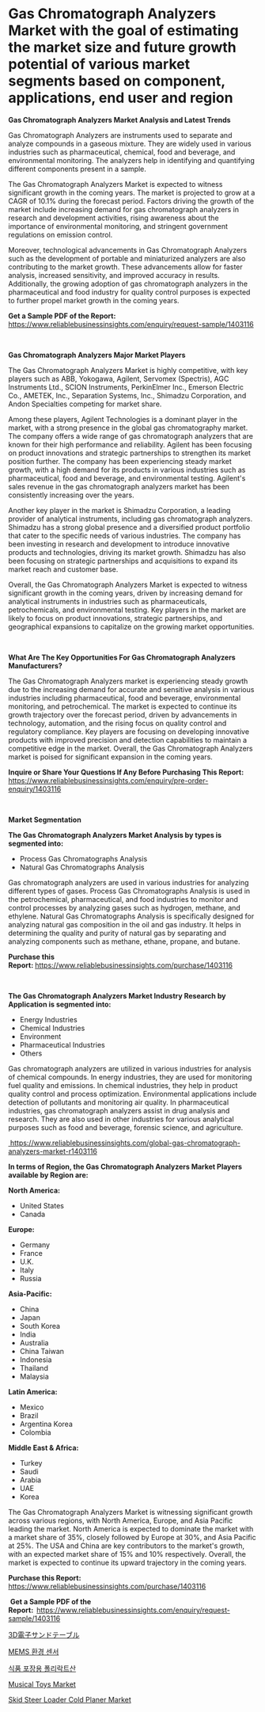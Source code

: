 <p><h1>Gas Chromatograph Analyzers Market with the goal of estimating the market size and future growth potential of various market segments based on component, applications, end user and region</h1></p><p><strong>Gas Chromatograph Analyzers Market Analysis and Latest Trends</strong></p>
<p><p>Gas Chromatograph Analyzers are instruments used to separate and analyze compounds in a gaseous mixture. They are widely used in various industries such as pharmaceutical, chemical, food and beverage, and environmental monitoring. The analyzers help in identifying and quantifying different components present in a sample.</p><p>The Gas Chromatograph Analyzers Market is expected to witness significant growth in the coming years. The market is projected to grow at a CAGR of 10.1% during the forecast period. Factors driving the growth of the market include increasing demand for gas chromatograph analyzers in research and development activities, rising awareness about the importance of environmental monitoring, and stringent government regulations on emission control.</p><p>Moreover, technological advancements in Gas Chromatograph Analyzers such as the development of portable and miniaturized analyzers are also contributing to the market growth. These advancements allow for faster analysis, increased sensitivity, and improved accuracy in results. Additionally, the growing adoption of gas chromatograph analyzers in the pharmaceutical and food industry for quality control purposes is expected to further propel market growth in the coming years.</p></p>
<p><strong>Get a Sample PDF of the Report:&nbsp;</strong> <a href="https://www.reliablebusinessinsights.com/enquiry/request-sample/1403116">https://www.reliablebusinessinsights.com/enquiry/request-sample/1403116</a></p>
<p>&nbsp;</p>
<p><strong>Gas Chromatograph Analyzers Major Market Players</strong></p>
<p><p>The Gas Chromatograph Analyzers Market is highly competitive, with key players such as ABB, Yokogawa, Agilent, Servomex (Spectris), AGC Instruments Ltd., SCION Instruments, PerkinElmer Inc., Emerson Electric Co., AMETEK, Inc., Separation Systems, Inc., Shimadzu Corporation, and Andon Specialties competing for market share.</p><p>Among these players, Agilent Technologies is a dominant player in the market, with a strong presence in the global gas chromatography market. The company offers a wide range of gas chromatograph analyzers that are known for their high performance and reliability. Agilent has been focusing on product innovations and strategic partnerships to strengthen its market position further. The company has been experiencing steady market growth, with a high demand for its products in various industries such as pharmaceutical, food and beverage, and environmental testing. Agilent's sales revenue in the gas chromatograph analyzers market has been consistently increasing over the years.</p><p>Another key player in the market is Shimadzu Corporation, a leading provider of analytical instruments, including gas chromatograph analyzers. Shimadzu has a strong global presence and a diversified product portfolio that cater to the specific needs of various industries. The company has been investing in research and development to introduce innovative products and technologies, driving its market growth. Shimadzu has also been focusing on strategic partnerships and acquisitions to expand its market reach and customer base.</p><p>Overall, the Gas Chromatograph Analyzers Market is expected to witness significant growth in the coming years, driven by increasing demand for analytical instruments in industries such as pharmaceuticals, petrochemicals, and environmental testing. Key players in the market are likely to focus on product innovations, strategic partnerships, and geographical expansions to capitalize on the growing market opportunities.</p></p>
<p>&nbsp;</p>
<p><strong>What Are The Key Opportunities For Gas Chromatograph Analyzers Manufacturers?</strong></p>
<p><p>The Gas Chromatograph Analyzers market is experiencing steady growth due to the increasing demand for accurate and sensitive analysis in various industries including pharmaceutical, food and beverage, environmental monitoring, and petrochemical. The market is expected to continue its growth trajectory over the forecast period, driven by advancements in technology, automation, and the rising focus on quality control and regulatory compliance. Key players are focusing on developing innovative products with improved precision and detection capabilities to maintain a competitive edge in the market. Overall, the Gas Chromatograph Analyzers market is poised for significant expansion in the coming years.</p></p>
<p><strong>Inquire or Share Your Questions If Any Before Purchasing This Report:</strong> <a href="https://www.reliablebusinessinsights.com/enquiry/pre-order-enquiry/1403116">https://www.reliablebusinessinsights.com/enquiry/pre-order-enquiry/1403116</a></p>
<p>&nbsp;</p>
<p><strong>Market Segmentation</strong></p>
<p><strong>The Gas Chromatograph Analyzers Market Analysis by types is segmented into:</strong></p>
<p><ul><li>Process Gas Chromatographs Analysis</li><li>Natural Gas Chromatographs Analysis</li></ul></p>
<p><p>Gas chromatograph analyzers are used in various industries for analyzing different types of gases. Process Gas Chromatographs Analysis is used in the petrochemical, pharmaceutical, and food industries to monitor and control processes by analyzing gases such as hydrogen, methane, and ethylene. Natural Gas Chromatographs Analysis is specifically designed for analyzing natural gas composition in the oil and gas industry. It helps in determining the quality and purity of natural gas by separating and analyzing components such as methane, ethane, propane, and butane.</p></p>
<p><strong>Purchase this Report:&nbsp;</strong><a href="https://www.reliablebusinessinsights.com/purchase/1403116">https://www.reliablebusinessinsights.com/purchase/1403116</a></p>
<p>&nbsp;</p>
<p><strong>The Gas Chromatograph Analyzers Market Industry Research by Application is segmented into:</strong></p>
<p><ul><li>Energy Industries</li><li>Chemical Industries</li><li>Environment</li><li>Pharmaceutical Industries</li><li>Others</li></ul></p>
<p><p>Gas chromatograph analyzers are utilized in various industries for analysis of chemical compounds. In energy industries, they are used for monitoring fuel quality and emissions. In chemical industries, they help in product quality control and process optimization. Environmental applications include detection of pollutants and monitoring air quality. In pharmaceutical industries, gas chromatograph analyzers assist in drug analysis and research. They are also used in other industries for various analytical purposes such as food and beverage, forensic science, and agriculture.</p></p>
<p><a href="https://www.reliablebusinessinsights.com/global-gas-chromatograph-analyzers-market-r1403116">&nbsp;https://www.reliablebusinessinsights.com/global-gas-chromatograph-analyzers-market-r1403116</a></p>
<p><strong>In terms of Region, the Gas Chromatograph Analyzers Market Players available by Region are:</strong></p>
<p>
    <p> <strong> North America: </strong>
        <ul>
            <li>United States</li>
            <li>Canada</li>
        </ul>
        </p> 
    <p> <strong> Europe: </strong>
        <ul>
            <li>Germany</li>
            <li>France</li>
            <li>U.K.</li>
            <li>Italy</li>
            <li>Russia</li>
        </ul>
        </p> 
    <p> <strong> Asia-Pacific: </strong>
        <ul>
            <li>China</li>
            <li>Japan</li>
            <li>South Korea</li>
            <li>India</li>
            <li>Australia</li>
            <li>China Taiwan</li>
            <li>Indonesia</li>
            <li>Thailand</li>
            <li>Malaysia</li>
        </ul>
        </p> 
    <p> <strong> Latin America: </strong>
        <ul>
            <li>Mexico</li>
            <li>Brazil</li>
            <li>Argentina Korea</li>
            <li>Colombia</li>
        </ul>
        </p> 
    <p> <strong> Middle East & Africa: </strong>
        <ul>
            <li>Turkey</li>
            <li>Saudi</li>
            <li>Arabia</li>
            <li>UAE</li>
            <li>Korea</li>
        </ul>
    </p>
    </p>
<p><p>The Gas Chromatograph Analyzers Market is witnessing significant growth across various regions, with North America, Europe, and Asia Pacific leading the market. North America is expected to dominate the market with a market share of 35%, closely followed by Europe at 30%, and Asia Pacific at 25%. The USA and China are key contributors to the market's growth, with an expected market share of 15% and 10% respectively. Overall, the market is expected to continue its upward trajectory in the coming years.</p></p>
<p><strong>Purchase this Report: </strong><a href="https://www.reliablebusinessinsights.com/purchase/1403116">https://www.reliablebusinessinsights.com/purchase/1403116</a></p>
<p>&nbsp;<strong>Get a Sample PDF of the Report:&nbsp;&nbsp;</strong><a href="https://www.reliablebusinessinsights.com/enquiry/request-sample/1403116">https://www.reliablebusinessinsights.com/enquiry/request-sample/1403116</a></p>
<p><strong></strong></p>
<p><p><a href="https://medium.com/@botello1manuel/3d%E9%9B%BB%E5%AD%90%E7%A0%82%E3%83%86%E3%83%BC%E3%83%96%E3%83%AB%E3%81%AE%E5%B8%82%E5%A0%B4%E3%82%B7%E3%82%A7%E3%82%A2%E3%81%AE%E9%80%B2%E5%8C%96%E3%81%A8%E5%B8%82%E5%A0%B4%E6%88%90%E9%95%B7%E3%83%88%E3%83%AC%E3%83%B3%E3%83%89-2024%E5%B9%B4-2031%E5%B9%B4-5c4bb350982e">3D電子サンドテーブル</a></p><p><a href="https://medium.com/@ishacian.georges/mems-%ED%99%98%EA%B2%BD-%EC%84%BC%EC%84%9C-%EC%8B%9C%EC%9E%A5-%EB%8F%99%ED%96%A5-%EB%B0%8F-%EB%B6%84%EC%84%9D-%EB%AF%B8%EB%9E%98-%EC%84%B1%EC%9E%A5%EC%9D%84-%EC%9C%84%ED%95%9C-%EA%B8%B0%ED%9A%8C%EC%99%80-%EB%8F%84%EC%A0%84-2024-2031-52370647cb9f">MEMS 환경 센서</a></p><p><a href="https://medium.com/@aufaahfas/%EC%8B%9D%ED%92%88-%ED%8F%AC%EC%9E%A5%EC%9A%A9-%ED%8F%B4%EB%A6%AC%EB%9D%BD%ED%8B%B1-%EC%95%A0%EC%94%A8%EB%93%9C-%EC%8B%9C%EC%9E%A5%EC%97%90-%EB%8C%80%ED%95%9C-%EC%8B%AC%EC%B8%B5%EC%A0%81%EC%9D%B8-%EC%97%B0%EA%B5%AC-%EB%8F%99%ED%96%A5-%EC%8B%9C%EC%9E%A5-%EC%84%B8%EB%B6%84%ED%99%94-%EB%B0%8F-%EA%B2%BD%EC%9F%81-%EB%B6%84%EC%84%9D-b9c2c9e6a236">식품 포장용 폴리락트산</a></p><p><a href="https://www.linkedin.com/pulse/musical-toysnbspmarket-focuses-market-share-size-projected-ttvwe">Musical Toys Market</a></p><p><a href="https://github.com/brendafegmorris532/Market-Research-Report-List-1/blob/main/skid-steer-loader-cold-planer-market.md">Skid Steer Loader Cold Planer Market</a></p></p>